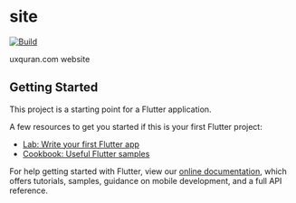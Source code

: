 # site

[![Build](https://github.com/hashirabdulbasheer/uxquran_website_flutter/actions/workflows/main.yml/badge.svg)](https://github.com/hashirabdulbasheer/uxquran_website_flutter/actions/workflows/main.yml)

uxquran.com website

## Getting Started

This project is a starting point for a Flutter application.

A few resources to get you started if this is your first Flutter project:

- [Lab: Write your first Flutter app](https://flutter.dev/docs/get-started/codelab)
- [Cookbook: Useful Flutter samples](https://flutter.dev/docs/cookbook)

For help getting started with Flutter, view our
[online documentation](https://flutter.dev/docs), which offers tutorials,
samples, guidance on mobile development, and a full API reference.
